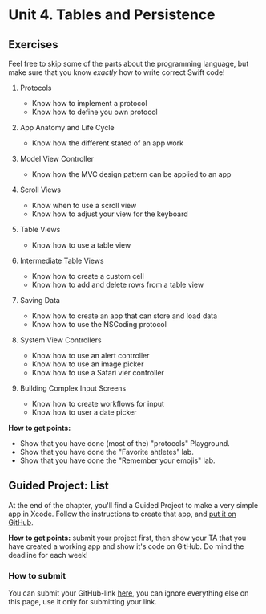 # Unit 4. Tables and Persistence

## Exercises

Feel free to skip some of the parts about the programming language, but make sure that you know *exactly* how to write correct Swift code!

1. Protocols
	- Know how to implement a protocol
	- Know how to define you own protocol

2. App Anatomy and Life Cycle
	- Know how the different stated of an app work

3. Model View Controller
	- Know how the MVC design pattern can be applied to an app

4. Scroll Views
	- Know when to use a scroll view
	- Know how to adjust your view for the keyboard

5. Table Views
	- Know how to use a table view

6. Intermediate Table Views
	- Know how to create a custom cell
	- Know how to add and delete rows from a table view

7. Saving Data
	- Know how to create an app that can store and load data
	- Know how to use the NSCoding protocol

8. System View Controllers
	- Know how to use an alert controller
	- Know how to use an image picker
	- Know how to use a Safari vier controller

9. Building Complex Input Screens
	- Know how to create workflows for input
	- Know how to user a date picker

**How to get points:**

- Show that you have done (most of the) "protocols" Playground.
- Show that you have done the "Favorite ahtletes" lab.
- Show that you have done the "Remember your emojis" lab.

## Guided Project: List

At the end of the chapter, you'll find a Guided Project to make a very simple app in Xcode. Follow the instructions to create that app, and [put it on GitHub](/ios/github).

**How to get points:** submit your project first, then show your TA that you have created a working app and show it's code on GitHub. Do mind the deadline for each week!

### How to submit

You can submit your GitHub-link [here](/projects/to-do-list#submit-content), you can ignore everything else on this page, use it only for submitting your link.
